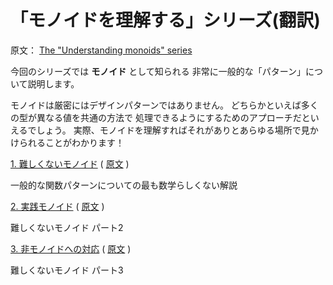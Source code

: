 # 「モノイドを理解する」シリーズ(翻訳)

原文： [The "Understanding monoids" series][link01]

今回のシリーズでは **モノイド** として知られる
非常に一般的な「パターン」について説明します。

モノイドは厳密にはデザインパターンではありません。
どちらかといえば多くの型が異なる値を共通の方法で
処理できるようにするためのアプローチだといえるでしょう。
実際、モノイドを理解すればそれがありとあらゆる場所で見かけられることがわかります！

[1. 難しくないモノイド][link02] ( [原文][link03] )

一般的な関数パターンについての最も数学らしくない解説

[2. 実践モノイド][link04] ( [原文][link05] )

難しくないモノイド パート2

[3. 非モノイドへの対応][link06] ( [原文][link07] )

難しくないモノイド パート3

[link01]: http://fsharpforfunandprofit.com/series/understanding-monoids.html "The 'Understanding monoids' series"
[link02]: 01.Monoids%20without%20tears.md "難しくないモノイド"
[link03]: http://fsharpforfunandprofit.com/posts/monoids-without-tears/ "Monoids without tears"
[link04]: 02.Monoids%20in%20practice.md "実践モノイド"
[link05]: http://fsharpforfunandprofit.com/posts/monoids-part2/ "Monoids in practice"
[link06]: 03.Working%20with%20non-monoids.md "非モノイドへの対応"
[link07]: http://fsharpforfunandprofit.com/posts/monoids-part3/ "Working with non-monoids"
